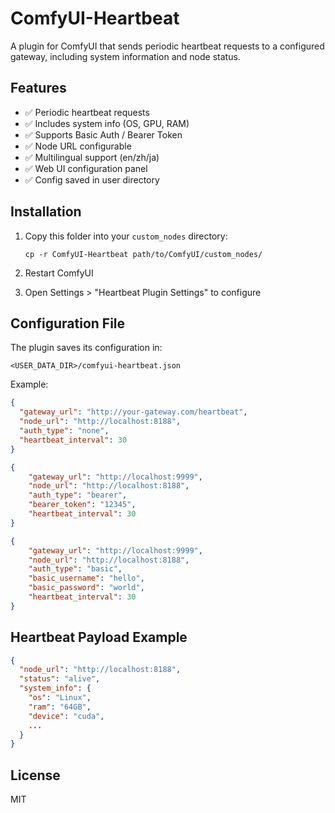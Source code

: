 # ComfyUI-Heartbeat

A plugin for ComfyUI that sends periodic heartbeat requests to a configured gateway, including system information and node status.

## Features

- ✅ Periodic heartbeat requests
- ✅ Includes system info (OS, GPU, RAM)
- ✅ Supports Basic Auth / Bearer Token
- ✅ Node URL configurable
- ✅ Multilingual support (en/zh/ja)
- ✅ Web UI configuration panel
- ✅ Config saved in user directory

## Installation

1. Copy this folder into your `custom_nodes` directory:
   ```
   cp -r ComfyUI-Heartbeat path/to/ComfyUI/custom_nodes/
   ```

2. Restart ComfyUI

3. Open Settings > "Heartbeat Plugin Settings" to configure

## Configuration File

The plugin saves its configuration in:

```
<USER_DATA_DIR>/comfyui-heartbeat.json
```

Example:

```json
{
  "gateway_url": "http://your-gateway.com/heartbeat",
  "node_url": "http://localhost:8188",
  "auth_type": "none",
  "heartbeat_interval": 30
}
```

```json
{
    "gateway_url": "http://localhost:9999",
    "node_url": "http://localhost:8188",
    "auth_type": "bearer",
    "bearer_token": "12345",
    "heartbeat_interval": 30
}
```

```json
{
    "gateway_url": "http://localhost:9999",
    "node_url": "http://localhost:8188",
    "auth_type": "basic",
    "basic_username": "hello",
    "basic_password": "world",
    "heartbeat_interval": 30
}
```

## Heartbeat Payload Example

```json
{
  "node_url": "http://localhost:8188",
  "status": "alive",
  "system_info": {
    "os": "Linux",
    "ram": "64GB",
    "device": "cuda",
    ...
  }
}
```

## License

MIT
